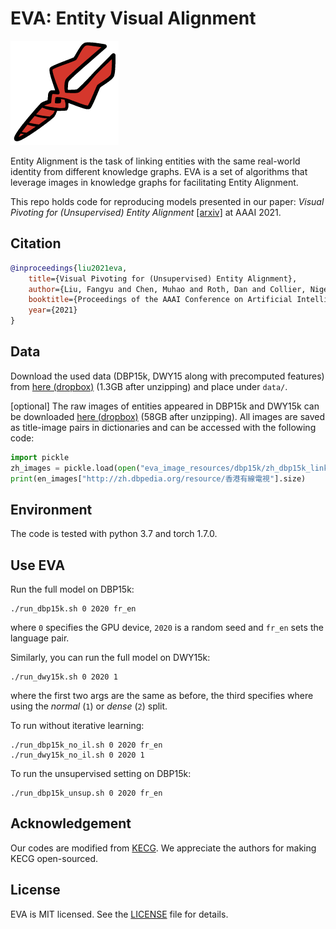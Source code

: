 # EVA: Entity Visual Alignment

![EVA logo](./EVA_logo.png)

Entity Alignment is the task of linking entities with the same real-world identity from different knowledge graphs. EVA is a set of algorithms that leverage images in knowledge graphs for facilitating Entity Alignment.

This repo holds code for reproducing models presented in our paper: *Visual Pivoting for (Unsupervised) Entity Alignment* [\[arxiv\]](https://arxiv.org/pdf/2009.13603.pdf) at AAAI 2021.

## Citation
```bibtex
@inproceedings{liu2021eva,
	title={Visual Pivoting for (Unsupervised) Entity Alignment},
	author={Liu, Fangyu and Chen, Muhao and Roth, Dan and Collier, Nigel},
	booktitle={Proceedings of the AAAI Conference on Artificial Intelligence},
	year={2021}
}
```

## Data

Download the used data (DBP15k, DWY15 along with precomputed features) from [here (dropbox)](https://www.dropbox.com/sh/5jteio17gfzp3xc/AACeXmsMEYts0O5_0Cuva7lPa?dl=0) (1.3GB after unzipping) and place under `data/`. 

[optional] The raw images of entities appeared in DBP15k and DWY15k can be downloaded [here (dropbox)](https://www.dropbox.com/sh/rnvtnjhymbu8wh0/AACONryOmrNvoCkir2R8Dwxha?dl=0) (58GB after unzipping). All images are saved as title-image pairs in dictionaries and can be accessed with the following code:
```python
import pickle
zh_images = pickle.load(open("eva_image_resources/dbp15k/zh_dbp15k_link_img_dict_full.pkl",'rb'))
print(en_images["http://zh.dbpedia.org/resource/香港有線電視"].size)
```

## Environment
The code is tested with python 3.7 and torch 1.7.0.

## Use EVA
Run the full model on DBP15k:
```console
./run_dbp15k.sh 0 2020 fr_en
```
where `0` specifies the GPU device, `2020` is a random seed and `fr_en` sets the language pair.

Similarly, you can run the full model on DWY15k:
```console
./run_dwy15k.sh 0 2020 1
```
where the first two args are the same as before, the third specifies where using the *normal* (`1`) or *dense* (`2`) split.

To run without iterative learning:
```console
./run_dbp15k_no_il.sh 0 2020 fr_en
./run_dwy15k_no_il.sh 0 2020 1
```

To run the unsupervised setting on DBP15k:
```console
./run_dbp15k_unsup.sh 0 2020 fr_en
```

## Acknowledgement
Our codes are modified from [KECG](https://github.com/THU-KEG/KECG). We appreciate the authors for making KECG open-sourced.

## License
EVA is MIT licensed. See the [LICENSE](LICENSE) file for details.
